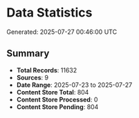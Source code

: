 # Data Statistics

Generated: 2025-07-27 00:46:00 UTC

## Summary

- **Total Records**: 11632
- **Sources**: 9
- **Date Range**: 2025-07-23 to 2025-07-27
- **Content Store Total**: 804
- **Content Store Processed**: 0
- **Content Store Pending**: 804
